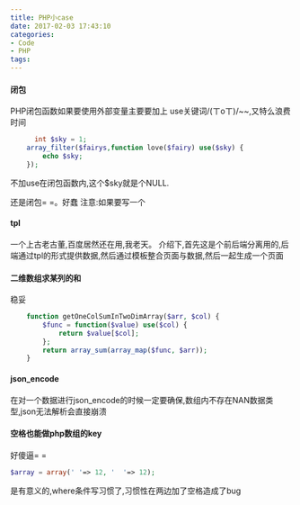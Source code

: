 ```yaml
---
title: PHP小case
date: 2017-02-03 17:43:10
categories: 
- Code
- PHP
tags:
---
```

#### 闭包
PHP闭包函数如果要使用外部变量主要要加上 use关键词/(ㄒoㄒ)/~~,又特么浪费时间
```PHP
      int $sky = 1;
    array_filter($fairys,function love($fairy) use($sky) {
        echo $sky;
    });
```
不加use在闭包函数内,这个$sky就是个NULL.

还是闭包= =。好蠢 
注意:如果要写一个

#### tpl
一个上古老古董,百度居然还在用,我老天。
介绍下,首先这是个前后端分离用的,后端通过tpl的形式提供数据,然后通过模板整合页面与数据,然后一起生成一个页面

#### 二维数组求某列的和
稳妥
```PHP
	function getOneColSumInTwoDimArray($arr, $col) {
		$func = function($value) use($col) {
			return $value[$col];
		};
		return array_sum(array_map($func, $arr));
	}
```
#### json_encode
在对一个数据进行json_encode的时候一定要确保,数组内不存在NAN数据类型,json无法解析会直接崩溃

#### 空格也能做php数组的key
好傻逼= =
```PHP
$array = array(' '=> 12, '  '=> 12);
```
是有意义的,where条件写习惯了,习惯性在两边加了空格造成了bug